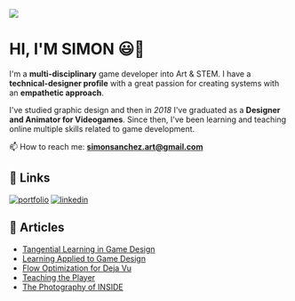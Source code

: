 ![](https://pbs.twimg.com/profile_banners/775454437351514112/1641861042/1080x360)
# HI, I'M SIMON :smiley:🖖

I'm a **multi-disciplinary** game developer into Art & STEM. I have a **technical-designer profile** with a great passion for creating systems with an **empathetic approach**.

I've studied graphic design and then in _2018_ I've graduated as a **Designer and Animator for Videogames**. Since then, I've been learning and teaching online multiple skills related to game development.

📫 How to reach me: **simonsanchez.art@gmail.com** 


## 🔗 Links
[![portfolio](https://img.shields.io/badge/my_portfolio-000?style=for-the-badge&logo=ko-fi&logoColor=white)](https://www.simonsanchez.art/)
[![linkedin](https://img.shields.io/badge/linkedin-0A66C2?style=for-the-badge&logo=linkedin&logoColor=white)](https://www.linkedin.com/in/simonsanchezart/)

## 📝 Articles

- [Tangential Learning in Game Design](https://www.simonsanchez.art/blog/tangential-learning-in-world-games)
- [Learning Applied to Game Design](https://www.simonsanchez.art/blog/learning-applied-to-game-design)
- [Flow Optimization for Deja Vu](https://www.simonsanchez.art/blog/flow-optimization-for-deja-vu)
- [Teaching the Player](https://www.simonsanchez.art/blog/teaching-the-player)
- [The Photography of INSIDE](https://www.simonsanchez.art/blog/the-photography-of-inside)
